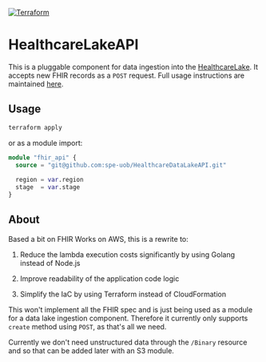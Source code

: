 [![Terraform](https://github.com/spe-uob/HealthcareLakeAPI/actions/workflows/terraform.yml/badge.svg?branch=main)](https://github.com/spe-uob/HealthcareLakeAPI/actions/workflows/terraform.yml)

# HealthcareLakeAPI

This is a pluggable component for data ingestion into the [HealthcareLake](https://github.com/spe-uob/HealthcareLake). It accepts new FHIR records as a `POST` request. Full usage instructions are maintained [here](https://spe-uob.gitbook.io/healthcare-data-lake/api/usage).

## Usage

```sh
terraform apply
```
or as a module import:
```tf
module "fhir_api" {
  source = "git@github.com:spe-uob/HealthcareDataLakeAPI.git"
  
  region = var.region
  stage  = var.stage
}
```

## About

Based a bit on FHIR Works on AWS, this is a rewrite to:

1. Reduce the lambda execution costs significantly by using Golang instead of Node.js

2. Improve readability of the application code logic

3. Simplify the IaC by using Terraform instead of CloudFormation

This won't implement all the FHIR spec and is just being used as a module for a data lake ingestion component. Therefore it currently only supports `create` method using `POST`, as that's all we need.

Currently we don't need unstructured data through the `/Binary` resource and so that can be added later with an S3 module.
